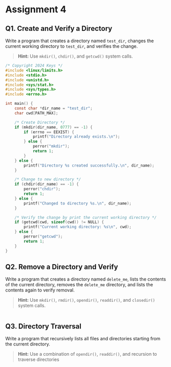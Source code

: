 # Assignment 4

## Q1. Create and Verify a Directory
Write a program that creates a directory named `test_dir`, changes the current working directory to `test_dir`, and verifies the change.
> **Hint:** Use `mkdir()`, `chdir()`, and `getcwd()` system calls.
```c
/* Copyright 2024 Keys */
#include <linux/limits.h>
#include <stdio.h>
#include <unistd.h>
#include <sys/stat.h>
#include <sys/types.h>
#include <errno.h>

int main() {
    const char *dir_name = "test_dir";
    char cwd[PATH_MAX];

    /* Create Directory */
    if (mkdir(dir_name, 0777) == -1) {
        if (errno == EEXIST) {
            printf("Directory already exists.\n");
        } else {
            perror("mkdir");
            return 1;
        }
    } else {
        printf("Directory %s created successfully.\n", dir_name);
    }

    /* Change to new directory */
    if (chdir(dir_name) == -1) {
        perror("chdir");
        return 1;
    } else {
        printf("Changed to directory %s.\n", dir_name);
    }

    /* Verify the change by print the current working directory */
    if (getcwd(cwd, sizeof(cwd)) != NULL) {
        printf("Current working directory: %s\n", cwd);
    } else {
        perror("getcwd");
        return 1;
    }
}
```

## Q2. Remove a Directory and Verify
Write a program that creates a directory named `delete_me`, lists the contents of the current directory, removes the `delete_me` directory, and lists the contents again to verify removal.
> **Hint:** Use `mkdir()`, `rmdir()`, `opendir()`, `readdir()`, and `closedir()` system calls.
```c
```

## Q3. Directory Traversal
Write a program that recursively lists all files and directories starting from the current directory.
> **Hint:** Use a combination of `opendir()`, `readdir()`, and recursion to traverse directories
```c
```
